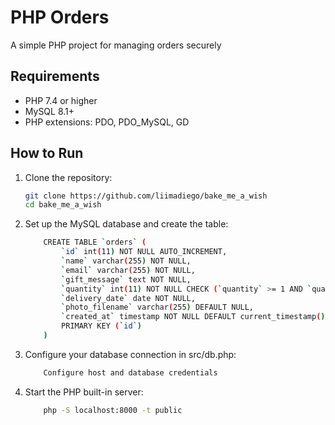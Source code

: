 # PHP Orders

A simple PHP project for managing orders securely

## Requirements

- PHP 7.4 or higher
- MySQL 8.1+
- PHP extensions: PDO, PDO_MySQL, GD

## How to Run

1. Clone the repository:
   ```bash
   git clone https://github.com/liimadiego/bake_me_a_wish
   cd bake_me_a_wish
   ```

2. Set up the MySQL database and create the table:
    ```bash
        CREATE TABLE `orders` (
            `id` int(11) NOT NULL AUTO_INCREMENT,
            `name` varchar(255) NOT NULL,
            `email` varchar(255) NOT NULL,
            `gift_message` text NOT NULL,
            `quantity` int(11) NOT NULL CHECK (`quantity` >= 1 AND `quantity` <= 50),
            `delivery_date` date NOT NULL,
            `photo_filename` varchar(255) DEFAULT NULL,
            `created_at` timestamp NOT NULL DEFAULT current_timestamp(),
            PRIMARY KEY (`id`)
        )
    ```

3. Configure your database connection in src/db.php:
    ```bash
        Configure host and database credentials
    ```


4. Start the PHP built-in server:
    ```bash
        php -S localhost:8000 -t public
    ```
